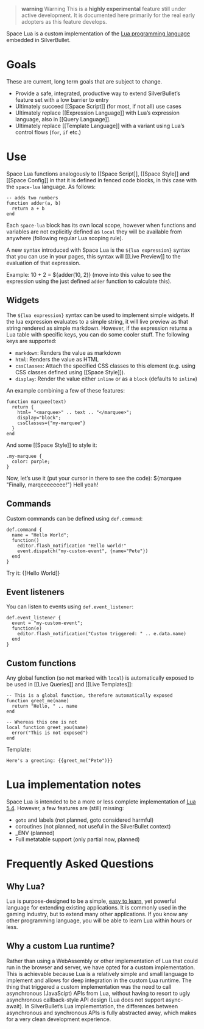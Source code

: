 > **warning** Warning
> This is a **highly experimental** feature still under active development. It is documented here primarily for the real early adopters as this feature develops.

Space Lua is a custom implementation of the [Lua programming language](https://lua.org/) embedded in SilverBullet.

# Goals
These are current, long term goals that are subject to change.

* Provide a safe, integrated, productive way to extend SilverBullet’s feature set with a low barrier to entry
* Ultimately succeed [[Space Script]] (for most, if not all) use cases
* Ultimately replace [[Expression Language]] with Lua’s expression language, also in [[Query Language]].
* Ultimately replace [[Template Language]] with a variant using Lua’s control flows (`for`, `if` etc.)

# Use
Space Lua functions analogously to [[Space Script]], [[Space Style]] and [[Space Config]] in that it is defined in fenced code blocks, in this case with the `space-lua` language. As follows:

```space-lua
-- adds two numbers
function adder(a, b)
  return a + b
end
```

Each `space-lua` block has its own local scope, however when functions and variables are not explicitly defined as `local` they will be available from anywhere (following regular Lua scoping rule).

A new syntax introduced with Space Lua is the `${lua expression}` syntax that you can use in your pages, this syntax will [[Live Preview]] to the evaluation of that expression.

Example: 10 + 2 = ${adder(10, 2)} (move into this value to see the expression using the just defined `adder` function to calculate this).

## Widgets
The `${lua expression}` syntax can be used to implement simple widgets. If the lua expression evaluates to a simple string, it will live preview as that string rendered as simple markdown. However, if the expression returns a Lua table with specific keys, you can do some cooler stuff. The following keys are supported:

* `markdown`: Renders the value as markdown
* `html`: Renders the value as HTML
* `cssClasses`: Attach the specified CSS classes to this element (e.g. using CSS classes defined using [[Space Style]]).
* `display`: Render the value either `inline` or as a `block` (defaults to `inline`)

An example combining a few of these features:

```space-lua
function marquee(text)
  return {
    html= "<marquee>" .. text .. "</marquee>";
    display="block";
    cssClasses={"my-marquee"}
  }
end
```

And some [[Space Style]] to style it:

```space-style
.my-marquee {
  color: purple;
}
```

Now, let’s use it (put your cursor in there to see the code):
${marquee "Finally, marqeeeeeeee!"}
Hell yeah!

## Commands
Custom commands can be defined using `def.command`:

```space-lua
def.command {
  name = "Hello World";
  function()
    editor.flash_notification "Hello world!"
    event.dispatch("my-custom-event", {name="Pete"})
  end
}
```

Try it: {[Hello World]}

## Event listeners
You can listen to events using `def.event_listener`:

```space-lua
def.event_listener {
  event = "my-custom-event";
  function(e)
    editor.flash_notification("Custom triggered: " .. e.data.name)
  end
}
```

## Custom functions
Any global function (so not marked with `local`) is automatically exposed to be used in [[Live Queries]] and [[Live Templates]]:

```space-lua
-- This is a global function, therefore automatically exposed
function greet_me(name)
  return "Hello, " .. name
end

-- Whereas this one is not
local function greet_you(name)
  error("This is not exposed")
end
```

Template:
```template
Here's a greeting: {{greet_me("Pete")}}
```

# Lua implementation notes
Space Lua is intended to be a more or less complete implementation of [Lua 5.4](https://www.lua.org/manual/5.4/). However, a few features are (still) missing:

* `goto` and labels (not planned, goto considered harmful)
* coroutines (not planned, not useful in the SilverBullet context)
* _ENV (planned)
* Full metatable support (only partial now, planned)

# Frequently Asked Questions
## Why Lua?
Lua is purpose-designed to be a simple, [easy to learn](https://www.lua.org/manual/5.4/), yet powerful language for extending existing applications. It is commonly used in the gaming industry, but to extend many other applications. If you know any other programming language, you will be able to learn Lua within hours or less.

## Why a custom Lua runtime?
Rather than using a WebAssembly or other implementation of Lua that could run in the browser and server, we have opted for a custom implementation. This is achievable because Lua is a relatively simple and small language to implement and allows for deep integration in the custom Lua runtime. The thing that triggered a custom implementation was the need to call asynchronous (JavaScipt) APIs from Lua, without having to resort to ugly asynchronous callback-style API design (Lua does not support async-await). In SilverBullet’s Lua implementation, the differences between asynchronous and synchronous APIs is fully abstracted away, which makes for a very clean development experience.